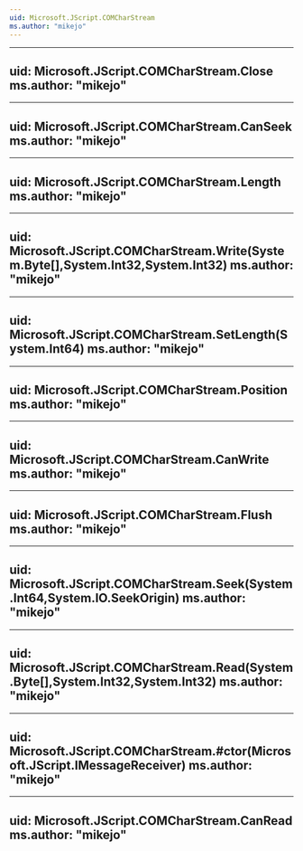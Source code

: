 ```yaml
---
uid: Microsoft.JScript.COMCharStream
ms.author: "mikejo"
---
```


---
uid: Microsoft.JScript.COMCharStream.Close
ms.author: "mikejo"
---

---
uid: Microsoft.JScript.COMCharStream.CanSeek
ms.author: "mikejo"
---

---
uid: Microsoft.JScript.COMCharStream.Length
ms.author: "mikejo"
---

---
uid: Microsoft.JScript.COMCharStream.Write(System.Byte[],System.Int32,System.Int32)
ms.author: "mikejo"
---

---
uid: Microsoft.JScript.COMCharStream.SetLength(System.Int64)
ms.author: "mikejo"
---

---
uid: Microsoft.JScript.COMCharStream.Position
ms.author: "mikejo"
---

---
uid: Microsoft.JScript.COMCharStream.CanWrite
ms.author: "mikejo"
---

---
uid: Microsoft.JScript.COMCharStream.Flush
ms.author: "mikejo"
---

---
uid: Microsoft.JScript.COMCharStream.Seek(System.Int64,System.IO.SeekOrigin)
ms.author: "mikejo"
---

---
uid: Microsoft.JScript.COMCharStream.Read(System.Byte[],System.Int32,System.Int32)
ms.author: "mikejo"
---

---
uid: Microsoft.JScript.COMCharStream.#ctor(Microsoft.JScript.IMessageReceiver)
ms.author: "mikejo"
---

---
uid: Microsoft.JScript.COMCharStream.CanRead
ms.author: "mikejo"
---
